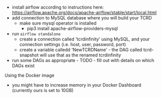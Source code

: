 * install airflow according to instructions here:  https://airflow.apache.org/docs/apache-airflow/stable/start/local.html
* add connection to MySQL database where you will build your TCRD
  * make sure mysql operator is installed
    * pip3 install apache-airflow-providers-mysql
* run `airflow standalone`
  * create a connection called 'tcrdinfinity' using MySQL, and your connection settings (i.e. host, user, password, port)
  * create a variable calledd 'NewTCRDName' - the DAG called tcrd-snapshot will use that as the renamed tcrdinfinity
* run some DAGs as appropriate - TODO - fill out with details on which DAGs exist




Using the Docker image
* you might have to increase memory in your Docker Dashboard (currently ours is set to 10GB)